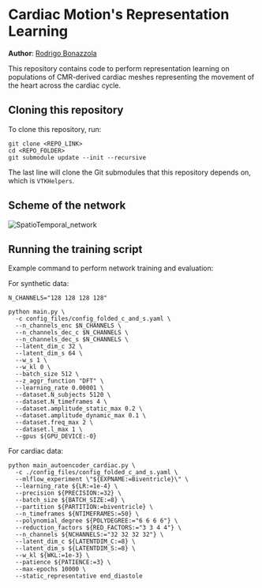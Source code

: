 # Cardiac Motion's Representation Learning
**Author**: [Rodrigo Bonazzola](https://www.github.com/rbonazzola)

This repository contains code to perform representation learning on populations of CMR-derived cardiac meshes representing the movement of the heart across the cardiac cycle.

## Cloning this repository
To clone this repository, run:

```
git clone <REPO_LINK>
cd <REPO_FOLDER>
git submodule update --init --recursive
```

The last line will clone the Git submodules that this repository depends on, which is `VTKHelpers`.


## Scheme of the network

![SpatioTemporal_network](https://user-images.githubusercontent.com/11581216/167436436-15521711-8a8e-43a8-b6a5-564ba25e8232.png)


## Running the training script
Example command to perform network training and evaluation:

For synthetic data:
```
N_CHANNELS="128 128 128 128"

python main.py \
  -c config_files/config_folded_c_and_s.yaml \
  --n_channels_enc $N_CHANNELS \
  --n_channels_dec_c $N_CHANNELS \
  --n_channels_dec_s $N_CHANNELS \
  --latent_dim_c 32 \
  --latent_dim_s 64 \
  --w_s 1 \
  --w_kl 0 \
  --batch_size 512 \
  --z_aggr_function "DFT" \
  --learning_rate 0.00001 \
  --dataset.N_subjects 5120 \
  --dataset.N_timeframes 4 \
  --dataset.amplitude_static_max 0.2 \
  --dataset.amplitude_dynamic_max 0.1 \
  --dataset.freq_max 2 \
  --dataset.l_max 1 \
  --gpus ${GPU_DEVICE:-0}
```

For cardiac data:
```
python main_autoencoder_cardiac.py \
  -c ./config_files/config_folded_c_and_s.yaml \
  --mlflow_experiment \"${EXPNAME:=Biventricle}\" \
  --learning_rate ${LR:=1e-4} \
  --precision ${PRECISION:=32} \
  --batch_size ${BATCH_SIZE:=8} \
  --partition ${PARTITION:=biventricle} \
  --n_timeframes ${NTIMEFRAMES:=50} \
  --polynomial_degree ${POLYDEGREE:="6 6 6 6"} \
  --reduction_factors ${RED_FACTORS:="3 3 4 4"} \
  --n_channels ${NCHANNELS:="32 32 32 32"} \
  --latent_dim_c ${LATENTDIM_C:=8} \
  --latent_dim_s ${LATENTDIM_S:=8} \
  --w_kl ${WKL:=1e-3} \
  --patience ${PATIENCE:=3} \
  --max-epochs 10000 \
  --static_representative end_diastole
```
